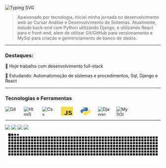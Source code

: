 ![Typing SVG](https://readme-typing-svg.demolab.com/?lines=✌️+Olá!+sou+o+Iderval+Neto)

>Apaixonado por tecnologia, iniciei minha jornada no desenvolvimento web ao Cursar Análise e Desenvolvimento de Sistemas. Atualmente, estudo back-end com Python utilizando Django, e utilizando React para o front-end, alem de utilizar Git/GitHub para versionamento e MySql para criação e genrenciamento de banco de dados.


---

### Destaques:

  <p>🔭 Hoje trabalho com desenvolvimento full-stack</p> 
  <p>🌱 Estudando: Automatomoção de sistemas e procedimentos, Sql, Django e React</p>

---

### Tecnologias e Ferramentas
<div > 
  <div style="display: flex; flex-wrap: wrap; align-items: center; gap: 20px;"> 
          <img src="https://cdn.jsdelivr.net/gh/devicons/devicon@latest/icons/git/git-original.svg" alt="Git" height="30" width="40"/>
          <img src="https://cdn.jsdelivr.net/gh/devicons/devicon@latest/icons/html5/html5-original.svg" alt="Html5" height="30" width="40"/>
          <img src="https://cdn.jsdelivr.net/gh/devicons/devicon@latest/icons/css3/css3-original.svg" alt="Css" height="30" width="40"/>
          <img src="https://raw.githubusercontent.com/devicons/devicon/master/icons/javascript/javascript-original.svg" alt="JavaScript" height="30" width="40"/>
          <img src="https://raw.githubusercontent.com/devicons/devicon/master/icons/python/python-original.svg" alt="Python" height="30" width="40"/> 
          <img src="https://cdn.jsdelivr.net/gh/devicons/devicon@latest/icons/django/django-plain.svg" alt="Django" height="30" width="40"/>
          <img src="https://cdn.jsdelivr.net/gh/devicons/devicon@latest/icons/mysql/mysql-original.svg" alt="MySQL" height="30" width="40"/> 

          
          
  </div>
  
---

</div>

<div > 
  <a href="https://www.instagram.com/n3to_00/" target="_blank"><img src="https://img.shields.io/badge/-Instagram-%23E4405F?style=for-the-badge&logo=instagram&logoColor=white" target="_blank"></a>
  <a href="https://www.linkedin.com/in/iderval-neto/" target="_blank"><img src="https://img.shields.io/badge/-LinkedIn-%230077B5?style=for-the-badge&logo=linkedin&logoColor=white"></a>
  <a href="mailto:neto.dev.12@gmail.com" target="_blank"><img src="https://img.shields.io/badge/-Gmail-%23333?style=for-the-badge&logo=gmail&logoColor=white" target="_blank"></a>
  <a href="https://github.com/N3TO0" target="_blank"><img src="https://img.shields.io/badge/GitHub-%2312100E?style=for-the-badge&logo=github&logoColor=white"></a>
</div>

<div align="center">
<picture align="center">
  <source media="(prefers-color-scheme: dark)" srcset="https://raw.githubusercontent.com/N3TO0/N3TO0/output/github-contribution-grid-snake-dark.svg">
  <source media="(prefers-color-scheme: light)" srcset="https://raw.githubusercontent.com/N3TO0/N3TO0/output/github-contribution-grid-snake-dark.svg">
  <img align="center" alt="github contribution grid snake animation" src="https://raw.githubusercontent.com/N3TO0/N3TO0/output/github-contribution-grid-snake.svg">
</picture>
</div>
